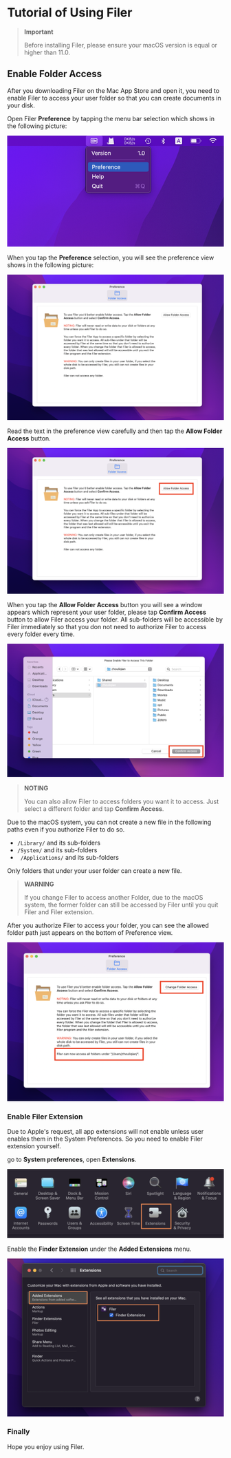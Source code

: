 # Tutorial of Using Filer
> **Important**
>
> Before installing Filer, please ensure your macOS version is equal or higher than 11.0.

## Enable Folder Access
After you downloading Filer on the Mac App Store and open it, you need to enable Filer to access your user folder so that you can create documents in your disk.

Open Filer **Preference** by tapping the menu bar selection which shows in the following picture:

![](https://github.com/HuangRunHua/FilerApp/raw/main/menu.png)

When you tap the **Preference** selection, you will see the preference view shows in the following picture:

![](https://github.com/HuangRunHua/FilerApp/raw/main/preference.png)

Read the text in the preference view carefully and then tap the **Allow Folder Access** button.

![](https://github.com/HuangRunHua/FilerApp/raw/main/allowaccess.png)

When you tap the **Allow Folder Access** button you will see a window appears which represent your user folder, please tap **Confirm Access** button to allow Filer access your folder. All sub-folders will be accessible by Filer immediately so that you don not need to authorize Filer to access every folder every time.

![](https://github.com/HuangRunHua/FilerApp/raw/main/confirmaccess.png)

> **NOTING**
>
> You can also allow Filer to access folders you want it to access. Just select a different folder and tap **Confirm Access**.

Due to the macOS system, you can not create a new file in the following paths even if you authorize Filer to do so.
-  `/Library/` and its sub-folders
- `/System/` and its sub-folders
- ` /Applications/` and its sub-folders

Only folders that under your user folder can create a new file.

> **WARNING**
>
> If you change Filer to access another Folder, due to the macOS system, the former folder can still be accessed by Filer until you quit Filer and Filer extension.

After you authorize Filer to access your folder, you can see the allowed folder path just appears on the bottom of Preference view.

![](https://github.com/HuangRunHua/FilerApp/raw/main/accessresult.png)

### Enable Filer Extension
Due to Apple's request, all app extensions will not enable unless user enables them in the System Preferences. So you need to enable Filer extension yourself.

go to **System preferences**, open **Extensions**.

![](https://github.com/HuangRunHua/FilerApp/raw/main/5.png)

Enable the **Finder Extension** under the **Added Extensions** menu.

![](https://github.com/HuangRunHua/FilerApp/raw/main/6.png)

### Finally
Hope you enjoy using Filer. 
